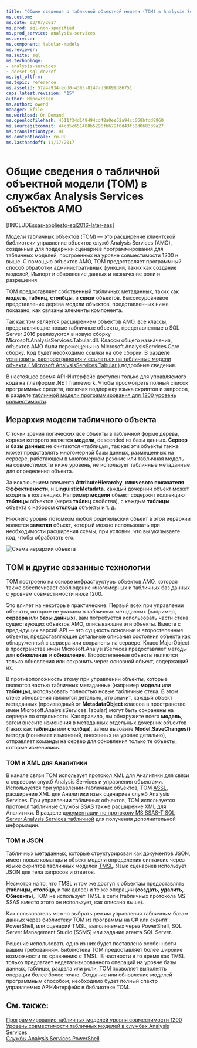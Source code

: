 ```yaml
---
title: "Общие сведения о табличной объектной модели (TOM) в Analysis Services AMO | Документы Microsoft"
ms.custom: 
ms.date: 03/07/2017
ms.prod: sql-non-specified
ms.prod_service: analysis-services
ms.service: 
ms.component: tabular-models
ms.reviewer: 
ms.suite: sql
ms.technology:
- analysis-services
- docset-sql-devref
ms.tgt_pltfrm: 
ms.topic: reference
ms.assetid: 57a4a934-ecd0-4365-8147-d36899d86751
caps.latest.revision: "15"
author: Minewiskan
ms.author: owend
manager: kfile
ms.workload: On Demand
ms.openlocfilehash: 4511f34d149494cd48a0ee52a94cc668bfdd8960
ms.sourcegitcommit: 44cd5c651488b5296fb679f6d43f50d068339a27
ms.translationtype: HT
ms.contentlocale: ru-RU
ms.lasthandoff: 11/17/2017
---
```

# <a name="introduction-to-the-tabular-object-model-tom-in-analysis-services-amo"></a>Общие сведения о табличной объектной модели (TOM) в службах Analysis Services объектов AMO

[!INCLUDE[ssas-appliesto-sql2016-later-aas](../../includes/ssas-appliesto-sql2016-later-aas.md)]

  Модели табличных объектов (TOM) — это расширение клиентской библиотеки управление объектов служб Analysis Services (AMO), созданный для поддержки сценариев программирования для табличных моделей, построенных на уровне совместимости 1200 и выше. С помощью объектов AMO, TOM предоставляет программный способ обработки административных функций, таких как создание моделей, Импорт и обновление данных и назначение роли и разрешения.  
  
TOM предоставляет собственный табличных метаданных, таких как **модель**, **таблиц**, **столбцы**, и **связи** объектов.  Высокоуровневое представление дерева модели объектов, представленных ниже показано, как связаны элементы компонента.  
  
 Так как том является расширением объектов AMO, все классы, представляющие новые табличные объекты, представленные в SQL Server 2016 реализуются в новую сборку Microsoft.AnalysisServices.Tabular.dll. Классы общего назначения, объектов AMO были перемещены на Microsoft.AnalysisServices.Core сборку. Код будет необходимо ссылки на обе сборки.
В разделе [установить, распространения и ссылаться на табличные модели объекта &#40; Microsoft.AnalysisServices.Tabular &#41; ](../../analysis-services/tabular-model-programming-compatibility-level-1200/install-distribute-and-reference-the-tabular-object-model.md) подробные сведения.  
  
 В настоящее время API-Интерфейс доступен только для управляемого кода на платформе .NET framework. Чтобы просмотреть полный список программных средств, включая поддержку языка скриптов и запросов, в разделе [табличной модели программирования для 1200 уровень совместимости](../../analysis-services/tabular-model-programming-compatibility-level-1200/tabular-model-programming-for-compatibility-level-1200.md).  
  
## <a name="tabular-object-model-hierarchy"></a>Иерархия модели табличного объекта  
 С точки зрения логических все объекты в табличной форме дерева, корнем которого является **модели**, descended из базы данных. **Сервер** и **базы данных** не считаются «таблицы», так как эти объекты также может представлять многомерной базы данных, размещенных на сервере, работающем в многомерном режиме или табличная модель на совместимости ниже уровень, не использует табличные метаданные для определения объекта. 
  
 За исключением элемента **AttributeHierarchy**, **ключевого показателя Эффективности**, и **LinguisticMetadata**, каждый дочерний объект может входить в коллекцию. Например **модели** объект содержит коллекцию **таблицы** объектов (через **таблиц** свойства), с каждым **таблицы** объекта с набором **столбца** объекты и т. д.  
  
 Нижнего уровня потомком любой родительский объект в этой иерархии является **заметки** объект, который можно использовать при необходимости расширения схемы, при условии, что вы указываете код, чтобы обработать его.  
  
 ![Схема иерархии объекта](../../analysis-services/tabular-model-programming-compatibility-level-1200/media/ssastomobjectmodeldiagram.png "диаграмма иерархии объектов")  
  
## <a name="tom-and-other-related-technologies"></a>ТОМ и другие связанные технологии

TOM построено на основе инфраструктуры объектов AMO, которая также обеспечивает соблюдение многомерных и табличных баз данных с уровнем совместимости ниже 1200.

Это влияет на некоторые практические.
Первый всех при управлении объекты, которые не указаны в табличных метаданных (например, **сервера** или **базы данных**), вам потребуется использовать части стека существующих объектов AMO, описывающие эти объекты. Вместе с предыдущих версий API — это сущность основные и второстепенные объекты, предоставляющие детальные описания состояния объекта как обнаруженный с сервера или сохранены на сервере. Класс MajorObject в пространстве имен Microsoft.AnalysisServices предоставляет методы для **обновление** и **обновление**. Второстепенные объекты являются только обновления или сохранить через основной объект, содержащий их.

В противоположность этому при управлении объекты, которые являются частью табличных метаданных (например **модели** или **таблицы**), использовать полностью новые табличные стека. В этом стеке обновления являются детально, это значит, каждый объект метаданных (производный от **MetadataObject** классов в пространство имен Microsoft.AnalysisServices.Tabular) могут быть сохранены на сервере по отдельности. Как правило, вы обнаружите всего **модель**, затем внесите изменения в метаданных отдельных дочерних объектов (таких как **таблицы** или **столбца**), затем вызовите  **Model.SaveChanges()** метода (понимает изменений, внесенных на уровне детально), отправляет команды на сервер для обновления только те объекты, которые изменились.

### <a name="tom-and-xmla"></a>ТОМ и XML для Аналитики

В канале связи TOM использует протокол XML для Аналитики для связи с сервером служб Analysis Services и управления объектами. Используется при управлении-табличных объектов, TOM [ASSL](../scripting/analysis-services-scripting-language-assl-for-xmla.md), расширение XML для Аналитики язык сценариев служб Analysis Services. При управлении табличных объектов, TOM используется протокол табличные службы SSAS также расширение XML для Аналитики. В разделе [документации по протоколу MS SSAS-T SQL Server Analysis Services табличной](https://msdn.microsoft.com/library/mt719260.aspx) для получения дополнительной информации.

### <a name="tom-and-json"></a>TOM и JSON

Табличных метаданных, которые структурирован как документов JSON, имеет новые команды и объект модели определения синтаксис через языке скриптов табличных моделей [TMSL](../tabular-model-scripting-language-tmsl-reference.md). Язык сценариев использует JSON для тела запросов и ответов.

Несмотря на то, что TMSL и том же доступ к объектам предоставлять (**таблицы**, **столбца**, и так далее) и те же операции (**создать**, **удалить**,  **Обновить**), TOM не использует TMSL в сети (табличных протокола MS SSAS вместо этого он использует, как описано выше).

Как пользователь можно выбрать режим управления табличным базам данных через библиотеку TOM из программы на C# или скрипт PowerShell, или сценарий TMSL, выполняемых через PowerShell, SQL Server Management Studio (SSMS) или задание агента SQL Server.

Решение использовать одно из них будет поставлено особенности вашим требованиям. Библиотека TOM предоставляет более широкие возможности по сравнению с TMSL. В частности в то время как TMSL только предлагает недетализированного операций на уровне базы данных, таблицы, раздела или роли, TOM позволяет выполнять операции более более точно. Создание или обновление моделей программным способом, необходимо будет полный спектр управляемых API-Интерфейс в библиотеке TOM.
  
## <a name="see-also"></a>См. также:  
 [Программирование табличных моделей уровня совместимости 1200](../../analysis-services/tabular-model-programming-compatibility-level-1200/tabular-model-programming-for-compatibility-level-1200.md)   
 [Уровень совместимости табличных моделей в службах Analysis Services](../../analysis-services/tabular-models/compatibility-level-for-tabular-models-in-analysis-services.md)  
[Службы Analysis Services PowerShell](../../analysis-services/powershell/analysis-services-powershell-reference.md)
  
